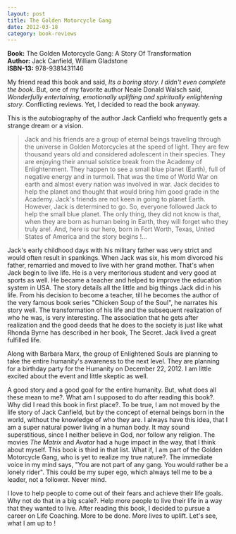 ```yaml
---
layout: post
title: The Golden Motorcycle Gang
date: 2012-03-18
category: book-reviews
---
```


**Book:** The Golden Motorcycle Gang: A Story Of Transformation  
**Author:** Jack Canfield, William Gladstone  
**ISBN-13:** 978-9381431146

My friend read this book and said, *Its a boring story. I didn't even complete the book*. But, one of my favorite author Neale Donald Walsch said, *Wonderfully entertaining, emotionally uplifting and spiritually enlightening story*. Conflicting reviews. Yet, I decided to read the book anyway.  
  
This is the autobiography of the author Jack Canfield who frequently gets a strange dream or a vision.  

> Jack and his friends are a group of eternal beings traveling through the universe in Golden Motorcycles at the speed of light. They are few thousand years old and considered adolescent in their species. They are enjoying their annual solstice break from the Academy of Enlightenment. They happen to see a small blue planet (Earth), full of negative energy and in turmoil. That was the time of World War on earth and almost every nation was involved in war. Jack decides to help the planet and thought that would bring him good grade in the Academy. Jack's friends are not keen in going to planet Earth. However, Jack is determined to go. So, everyone followed Jack to help the small blue planet. The only thing, they did not know is that, when they are born as human being in Earth, they will forget who they truly are!. And, here is our hero, born in Fort Worth, Texas, United States of America and the story begins !...  
  
Jack's early childhood days with his military father was very strict and would often result in spankings. When Jack was six, his mom divorced his father, remarried and moved to live with her grand mother. That's when Jack begin to live life. He is a very meritorious student and very good at sports as well. He became a teacher and helped to improve the education system in USA. The story details all the little and big things Jack did in his life. From his decision to become a teacher, till he becomes the author of the very famous book series "Chicken Soup of the Soul", he narrates his story well. The transformation of his life and the subsequent realization of who he was, is very interesting. The association that he gets after realization and the good deeds that he does to the society is just like what Rhonda Byrne has described in her book, The Secret. Jack lived a great fulfilled life.  
  
Along with Barbara Marx, the group of Enlightened Souls are planning to take the entire humanity's awareness to the next level. They are planning for a birthday party for the Humanity on December 22, 2012. I am little excited about the event and little skeptic as well. 
  
A good story and a good goal for the entire humanity. But, what does all these mean to me?. What am I supposed to do after reading this book?. Why did I read this book in first place?. To be true, I am not moved by the life story of Jack Canfield, but by the concept of eternal beings born in the world, without the knowledge of who they are. I always have this idea, that I am a super natural power living in a human body. It may sound superstitious, since I neither believe in God, nor follow any religion. The movies *The Matrix* and *Avatar* had a huge impact in the way, that I think about myself. This book is third in that list. What if, I am part of the Golden Motorcycle Gang, who is yet to realize my true nature?. The immediate voice in my mind says, "You are not part of any gang. You would rather be a lonely rider". This could be my super ego, which always tell me to be a leader, not a follower. Never mind.  
  
I love to help people to come out of their fears and achieve their life goals. Why not do that in a big scale?. Help more people to live their life in a way that they wanted to live. After reading this book, I decided to pursue a career on Life Coaching. More to be done. More lives to uplift. Let's see, what I am up to !  
